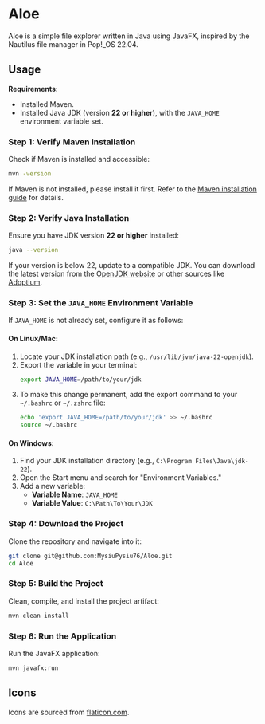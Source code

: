 # Aloe
Aloe is a simple file explorer written in Java using JavaFX, inspired by the Nautilus file manager in Pop!_OS 22.04.

## Usage
**Requirements**:
- Installed Maven.
- Installed Java JDK (version **22 or higher**), with the `JAVA_HOME` environment variable set.

### Step 1: Verify Maven Installation
Check if Maven is installed and accessible:
```bash
mvn -version
```

If Maven is not installed, please install it first. Refer to the [Maven installation guide](https://maven.apache.org/install.html) for details.

### Step 2: Verify Java Installation
Ensure you have JDK version **22 or higher** installed:
```bash
java --version
```

If your version is below 22, update to a compatible JDK. You can download the latest version from the [OpenJDK website](https://openjdk.org/) or other sources like [Adoptium](https://adoptium.net/).

### Step 3: Set the `JAVA_HOME` Environment Variable
If `JAVA_HOME` is not already set, configure it as follows:

#### On Linux/Mac:
1. Locate your JDK installation path (e.g., `/usr/lib/jvm/java-22-openjdk`).
2. Export the variable in your terminal:
   ```bash
   export JAVA_HOME=/path/to/your/jdk
   ```
3. To make this change permanent, add the export command to your `~/.bashrc` or `~/.zshrc` file:
   ```bash
   echo 'export JAVA_HOME=/path/to/your/jdk' >> ~/.bashrc
   source ~/.bashrc
   ```

#### On Windows:
1. Find your JDK installation directory (e.g., `C:\Program Files\Java\jdk-22`).
2. Open the Start menu and search for "Environment Variables."
3. Add a new variable:
    - **Variable Name**: `JAVA_HOME`
    - **Variable Value**: `C:\Path\To\Your\JDK`

### Step 4: Download the Project
Clone the repository and navigate into it:
```bash
git clone git@github.com:MysiuPysiu76/Aloe.git
cd Aloe
```

### Step 5: Build the Project
Clean, compile, and install the project artifact:
```bash
mvn clean install
```

### Step 6: Run the Application
Run the JavaFX application:
```bash
mvn javafx:run
```

## Icons
Icons are sourced from [flaticon.com](https://www.flaticon.com/).

